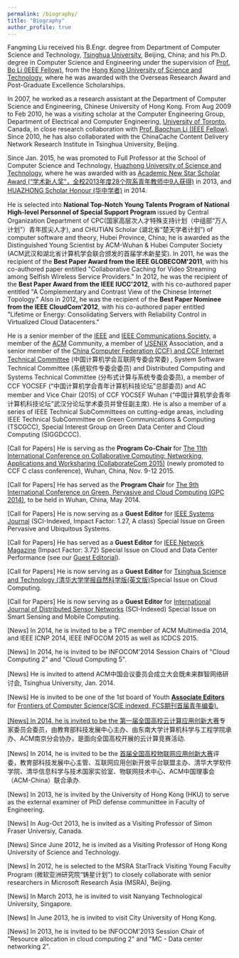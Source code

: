 ```yaml
---
permalink: /biography/
title: "Biography"
author_profile: true
---
```


Fangming Liu received his B.Engr. degree from Department of Computer Science and Technology, <a href="http://www.tsinghua.edu.cn/qhdwzy/index.jsp">Tsinghua University</a>, Beijing, China; and his Ph.D. degree in Computer Science and Engineering under the supervision of <a href="http://www.cse.ust.hk/~bli/">Prof. Bo Li (IEEE Fellow)</a>, from the <a href="http://www.ust.hk/">Hong Kong University of Science and Technology</a>, where he was awarded with the Overseas Research Award and Post-Graduate Excellence Scholarships.

In 2007, he worked as a research assistant at the Department of Computer Science and Engineering, Chinese University of Hong Kong. From Aug 2009 to Feb 2010, he was a visiting scholar at the Computer Engineering Group, Department of Electrical and Computer Engineering, <a href="http://www.utoronto.ca/">University of Toronto</a>, Canada, in close research collaboration with <a href="http://www.eecg.toronto.edu/~bli/">Prof. Baochun Li (IEEE Fellow)</a>. Since 2010, he has also collaborated with the ChinaCache Content Delivery Network Research Institute in Tsinghua University, Beijing.

Since Jan. 2015, he was promoted to Full Professor at the School of Computer Science and Technology, <a href="http://www.hust.edu.cn/">Huazhong University of Science and Technology</a>, where he was awarded with as <a href="http://weekly.hustnews.com/index/#word_news_id=6387">Academic New Star Scholar Award (“学术新人奖”，全校2013年度28个院系青年教师中9人获得)</a> in 2013, and <a href="http://hr.hust.edu.cn/notice/1536.jhtml">HUAZHONG Scholar Honour (华中学者)</a> in 2014.

He is selected into <b>National Top-Notch Young Talents Program of National High-level Personnel of Special Support Program </b>issued by Central Organization Department of CPC(国家高层次人才特殊支持计划（中组部“万人计划”）青年拔尖人才), and CHUTIAN Scholar (湖北省“楚天学者计划”) of computer software and theory, Hubei Province, China; he is awarded as the Distinguished Young Scientist by ACM-Wuhan &amp; Hubei Computer Society (ACM武汉和湖北省计算机学会联合颁发的首届学术新星奖). In 2011, he was the recipient of the <b>Best Paper Award from the IEEE GLOBECOM'2011</b>, with his co-authored paper entitled &quot;Collaborative Caching for Video Streaming among Selfish Wireless Service Providers.&quot; In 2012, he was the recipient of the <b>Best Paper Award from the IEEE IUCC'2012</b>, with his co-authored paper entitled &quot;A Complementary and Contrast View of the Chinese Internet Topology.&quot; Also in 2012, he was the recipient of the <b>Best Paper Nominee from the IEEE CloudCom'2012</b>, with his co-authored paper entitled &quot;Lifetime or Energy: Consolidating Servers with Reliability Control in Virtualized Cloud Datacenters.&quot;

He is a senior member of the <a href="http://www.ieee.org/index.html">IEEE</a> and <a href="http://www.comsoc.org/">IEEE Communications Society</a>, a member of the <a href="http://www.acm.org/">ACM</a> Community, a member of <a href="https://www.usenix.org/">USENIX</a> Association, and a senior member of the <a href="http://www.ccf.org.cn/sites/ccf/hlwzw.jsp">China Computer Federation (CCF) and CCF Internet Technical Committee</a> (中国计算机学会互联网专委会常委) , System Software Technical Committee (系统软件专委会委员) and Distributed Computing and Systems Technical Committee (分布式计算与系统专委会委员), a member of CCF YOCSEF (“中国计算机学会青年计算机科技论坛”总部委员) and AC member and Vice Chair (2015) of CCF YOCSEF Wuhan (“中国计算机学会青年计算机科技论坛”武汉分论坛学术委员并曾任副主席). He is also a member of a series of IEEE Technical SubCommittees on cutting-edge areas, including IEEE Technical SubCommittee on Green Communications &amp; Computing (TSCGCC), Special Interest Group on Green Data Center and Cloud Computing (SIGGDCCC).

[Call for Papers] He is serving as the <b>Program Co-Chair </b>for <a href="http://collaboratecom.org/2015/show/home">The 11th International Conference on Collaborative Computing: Networking, Applications and Worksharing (CollaborateCom 2015)</a> (newly promoted to CCF C class conference), Wuhan, China, Nov. 9-12 2015.

[Call for Papers] He has served as the <b>Program Chair </b>for <a href="http://grid.hust.edu.cn/gpc2014/callpapers.htm">The 9th International Conference on Green, Pervasive and Cloud Computing (GPC 2014)</a>, to be held in Wuhan, China, May 2014.

[Call for Papers] He is now serving as a <b>Guest Editor</b> for <a href="http://www.ieeesystemsjournal.org/">IEEE Systems Journal</a> (SCI-Indexed, Impact Factor: 1.27, A class) Special Issue on Green Pervasive and Ubiquitous Systems.

[Call for Papers] He has served as a <b>Guest Editor</b> for <a href="http://www.comsoc.org/files/Publications/Magazines/ni/cfp/cfpnetwork0713.htm">IEEE Network Magazine</a> (Impact Factor: 3.72) Special Issue on Cloud and Data Center Performance (see our <a href="http://ieeexplore.ieee.org/stamp/stamp.jsp?arnumber=06574658">Guest Editorial</a>).

[Call for Papers] He is now serving as a <b>Guest Editor </b>for <a href="http://ieeexplore.ieee.org/stamp/stamp.jsp?tp=&amp;arnumber=6787376">Tsinghua Science and Technology (清华大学学报自然科学版(英文版)</a>Special Issue on Cloud Computing.

[Call for Papers] He is now serving as a <b>Guest Editor </b>for <a href="http://www.hindawi.com/journals/ijdsn/si/528702/cfp/">International Journal of Distributed Sensor Networks</a> (SCI-Indexed) Special Issue on Smart Sensing and Mobile Computing.

[News] In 2014, he is invited to be a TPC member of ACM Multimedia 2014, and IEEE ICNP 2014, IEEE INFOCOM 2015 as well as ICDCS 2015.

[News] In 2014, he is invited to be INFOCOM'2014 Session Chairs of "Cloud Computing 2" and "Cloud Computing 5".

[News] He is invited to attend ACM中国会议委员会成立大会既未来群智网络研讨会, Tsinghua University, Jan. 2014.

[News] He is invited to be one of the 1st board of Youth <a href="http://journal.hep.com.cn/computer/NewsAndConferences.jsp"><b>Associate Editors</b></a> for <a href="http://www.springer.com/computer/journal/11704">Frontiers of Computer Science(SCIE indexed, FCS期刊首届青年编委).

[News] In 2014, he is invited to be the <a href="http://cloud.seu.edu.cn/contest">第一届全国高校云计算应用创新大赛</a>专家委员会委员，由教育部科技发展中心主办、由东南大学计算机科学与工程学院承办、ACM南京分会协办，是面向全国高校开展的云计算竞赛活动.

[News] In 2014, he is invited to be the <a href="http://iotcompetition.org/index.html">首届全国高校物联网应用创新大赛</a>评委，教育部科技发展中心主管、互联网应用创新开放平台联盟主办、清华大学软件学院、清华信息科学与技术国家实验室、物联网技术中心、ACM中国理事会（ACM-China）联合承办.

[News] In 2013, he is invited by the University of Hong Kong (HKU) to serve as the external examiner of PhD defense communittee in Faculty of Engineering.

[News] In Aug-Oct 2013, he is invited as a Visiting Professor of Simon Fraser Universiy, Canada.

[News] Since June 2012, he is invited as a Visiting Professor of Hong Kong University of Science and Technology.

[News] In 2012, he is selected to the MSRA StarTrack Visiting Young Faculty Program (微软亚洲研究院“铸星计划”) to closely collaborate with senior researchers in Microsoft Research Asia (MSRA), Beijing.

[News] In March 2013, he is invited to visit Nanyang Technological University, Singapore.

[News] In June 2013, he is invited to visit City University of Hong Kong.

[News] In 2013, he is invited to be INFOCOM'2013 Session Chair of "Resource allocation in cloud computing 2" and "MC - Data center networking 2".